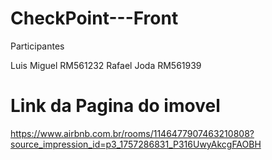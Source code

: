 # CheckPoint---Front

Participantes

Luis Miguel RM561232
Rafael Joda RM561939

# Link da Pagina do imovel

https://www.airbnb.com.br/rooms/1146477907463210808?source_impression_id=p3_1757286831_P316UwyAkcgFAOBH
